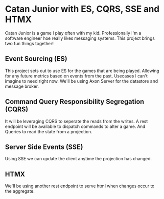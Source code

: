 # Catan Junior with ES, CQRS, SSE and HTMX

Catan Junior is a game I play often with my kid. Professionally I'm a software engineer hoe really likes messaging
systems.
This project brings two fun things together!

## Event Sourcing (ES)

This project sets out to use ES for the games that are being played. Allowing for any future metrics based on events
from the past. Usecases I can't imagine to need right now.
We'll be using Axon Server for the datastore and message broker.

## Command Query Responsibility Segregation (CQRS)

It will be leveraging CQRS to seperate the reads from the writes. A rest endpoint will be available to dispatch commands
to alter a game. And Queries to read the state from a projection.

## Server Side Events (SSE)

Using SSE we can update the client anytime the projection has changed.

## HTMX

We'll be using another rest endpoint to serve html when changes occur to the aggregate.
